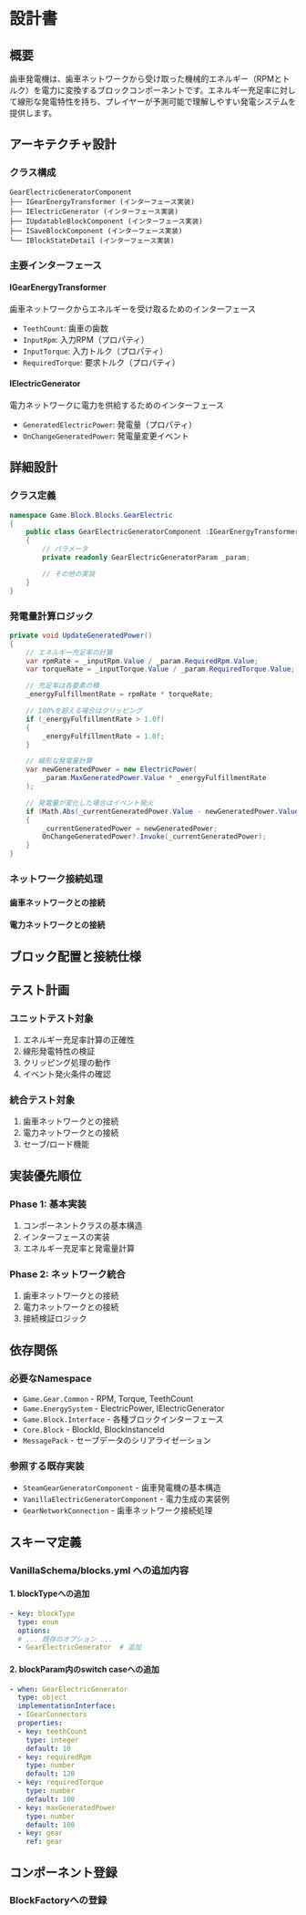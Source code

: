 # 設計書

## 概要
歯車発電機は、歯車ネットワークから受け取った機械的エネルギー（RPMとトルク）を電力に変換するブロックコンポーネントです。エネルギー充足率に対して線形な発電特性を持ち、プレイヤーが予測可能で理解しやすい発電システムを提供します。

## アーキテクチャ設計

### クラス構成

```
GearElectricGeneratorComponent
├── IGearEnergyTransformer (インターフェース実装)
├── IElectricGenerator (インターフェース実装)
├── IUpdatableBlockComponent (インターフェース実装)
├── ISaveBlockComponent (インターフェース実装)
└── IBlockStateDetail (インターフェース実装)
```

### 主要インターフェース

#### IGearEnergyTransformer
歯車ネットワークからエネルギーを受け取るためのインターフェース
- `TeethCount`: 歯車の歯数
- `InputRpm`: 入力RPM（プロパティ）
- `InputTorque`: 入力トルク（プロパティ）
- `RequiredTorque`: 要求トルク（プロパティ）

#### IElectricGenerator
電力ネットワークに電力を供給するためのインターフェース
- `GeneratedElectricPower`: 発電量（プロパティ）
- `OnChangeGeneratedPower`: 発電量変更イベント

## 詳細設計

### クラス定義

```csharp
namespace Game.Block.Blocks.GearElectric
{
    public class GearElectricGeneratorComponent :IGearEnergyTransformer,IElectricGenerator,IUpdatableBlockComponent,ISaveBlockComponent,IBlockStateDetail
    {
        // パラメータ
        private readonly GearElectricGeneratorParam _param;

        // その他の実装
    }
}
```
### 発電量計算ロジック

```csharp
private void UpdateGeneratedPower()
{
    // エネルギー充足率の計算
    var rpmRate = _inputRpm.Value / _param.RequiredRpm.Value;
    var torqueRate = _inputTorque.Value / _param.RequiredTorque.Value;

    // 充足率は各要素の積
    _energyFulfillmentRate = rpmRate * torqueRate;

    // 100%を超える場合はクリッピング
    if (_energyFulfillmentRate > 1.0f)
    {
        _energyFulfillmentRate = 1.0f;
    }

    // 線形な発電量計算
    var newGeneratedPower = new ElectricPower(
        _param.MaxGeneratedPower.Value * _energyFulfillmentRate
    );

    // 発電量が変化した場合はイベント発火
    if (Math.Abs(_currentGeneratedPower.Value - newGeneratedPower.Value) > 0.01f)
    {
        _currentGeneratedPower = newGeneratedPower;
        OnChangeGeneratedPower?.Invoke(_currentGeneratedPower);
    }
}
```

### ネットワーク接続処理

#### 歯車ネットワークとの接続

#### 電力ネットワークとの接続


## ブロック配置と接続仕様

## テスト計画

### ユニットテスト対象
1. エネルギー充足率計算の正確性
2. 線形発電特性の検証
3. クリッピング処理の動作
4. イベント発火条件の確認

### 統合テスト対象
1. 歯車ネットワークとの接続
2. 電力ネットワークとの接続
3. セーブ/ロード機能

## 実装優先順位

### Phase 1: 基本実装
1. コンポーネントクラスの基本構造
2. インターフェースの実装
3. エネルギー充足率と発電量計算

### Phase 2: ネットワーク統合
1. 歯車ネットワークとの接続
2. 電力ネットワークとの接続
3. 接続検証ロジック

## 依存関係

### 必要なNamespace
- `Game.Gear.Common` - RPM, Torque, TeethCount
- `Game.EnergySystem` - ElectricPower, IElectricGenerator
- `Game.Block.Interface` - 各種ブロックインターフェース
- `Core.Block` - BlockId, BlockInstanceId
- `MessagePack` - セーブデータのシリアライゼーション

### 参照する既存実装
- `SteamGearGeneratorComponent` - 歯車発電機の基本構造
- `VanillaElectricGeneratorComponent` - 電力生成の実装例
- `GearNetworkConnection` - 歯車ネットワーク接続処理

## スキーマ定義

### VanillaSchema/blocks.yml への追加内容

#### 1. blockTypeへの追加
```yaml
- key: blockType
  type: enum
  options:
  # ... 既存のオプション ...
  - GearElectricGenerator  # 追加
```

#### 2. blockParam内のswitch caseへの追加
```yaml
- when: GearElectricGenerator
  type: object
  implementationInterface:
  - IGearConnectors
  properties:
  - key: teethCount
    type: integer
    default: 10
  - key: requiredRpm
    type: number
    default: 120
  - key: requiredTorque
    type: number
    default: 100
  - key: maxGeneratedPower
    type: number
    default: 100
  - key: gear
    ref: gear
```

## コンポーネント登録

### BlockFactoryへの登録